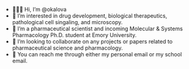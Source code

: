 - 👩🏻‍🔬 Hi, I’m @okalova
- 🧪 I’m interested in drug development, biological therapeutics, pathological cell singaling, and microscopy.
- 💊 I’m a pharmaceutical scientist and incoming Molecular & Systems Pharmacology Ph.D. student at Emory University.
- 🔬 I’m looking to collaborate on any projects or papers related to pharmaceutical science and pharmacology. 
- 📩 You can reach me through either my personal email or my school email.

<!---
okalova/okalova is a ✨ special ✨ repository because its `README.md` (this file) appears on your GitHub profile.
You can click the Preview link to take a look at your changes.
--->



